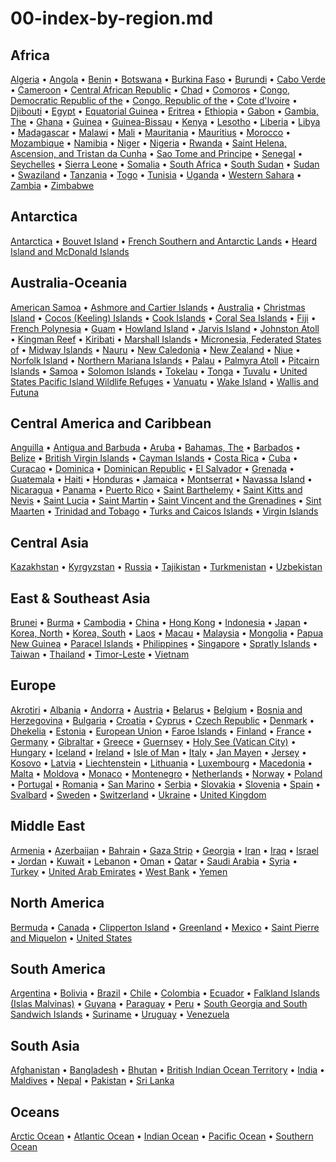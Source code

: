 
# 00-index-by-region.md


## Africa

[Algeria](ag.input) &bull; [Angola](ao.input) &bull; [Benin](bn.input) &bull; [Botswana](bc.input) &bull; [Burkina Faso](uv.input) &bull; [Burundi](by.input) &bull; [Cabo Verde](cv.input) &bull; [Cameroon](cm.input) &bull; [Central African Republic](ct.input) &bull; [Chad](cd.input) &bull; [Comoros](cn.input) &bull; [Congo, Democratic Republic of the](cg.input) &bull; [Congo, Republic of the](cf.input) &bull; [Cote d'Ivoire](iv.input) &bull; [Djibouti](dj.input) &bull; [Egypt](eg.input) &bull; [Equatorial Guinea](ek.input) &bull; [Eritrea](er.input) &bull; [Ethiopia](et.input) &bull; [Gabon](gb.input) &bull; [Gambia, The](ga.input) &bull; [Ghana](gh.input) &bull; [Guinea](gv.input) &bull; [Guinea-Bissau](pu.input) &bull; [Kenya](ke.input) &bull; [Lesotho](lt.input) &bull; [Liberia](li.input) &bull; [Libya](ly.input) &bull; [Madagascar](ma.input) &bull; [Malawi](mi.input) &bull; [Mali](ml.input) &bull; [Mauritania](mr.input) &bull; [Mauritius](mp.input) &bull; [Morocco](mo.input) &bull; [Mozambique](mz.input) &bull; [Namibia](wa.input) &bull; [Niger](ng.input) &bull; [Nigeria](ni.input) &bull; [Rwanda](rw.input) &bull; [Saint Helena, Ascension, and Tristan da Cunha](sh.input) &bull; [Sao Tome and Principe](tp.input) &bull; [Senegal](sg.input) &bull; [Seychelles](se.input) &bull; [Sierra Leone](sl.input) &bull; [Somalia](so.input) &bull; [South Africa](sf.input) &bull; [South Sudan](od.input) &bull; [Sudan](su.input) &bull; [Swaziland](wz.input) &bull; [Tanzania](tz.input) &bull; [Togo](to.input) &bull; [Tunisia](ts.input) &bull; [Uganda](ug.input) &bull; [Western Sahara](wi.input) &bull; [Zambia](za.input) &bull; [Zimbabwe](zi.input)

## Antarctica

[Antarctica](ay.input) &bull; [Bouvet Island](bv.input) &bull; [French Southern and Antarctic Lands](fs.input) &bull; [Heard Island and McDonald Islands](hm.input)

## Australia-Oceania

[American Samoa](aq.input) &bull; [Ashmore and Cartier Islands](at.input) &bull; [Australia](as.input) &bull; [Christmas Island](kt.input) &bull; [Cocos (Keeling) Islands](ck.input) &bull; [Cook Islands](cw.input) &bull; [Coral Sea Islands](cr.input) &bull; [Fiji](fj.input) &bull; [French Polynesia](fp.input) &bull; [Guam](gq.input) &bull; [Howland Island](hq.input) &bull; [Jarvis Island](dq.input) &bull; [Johnston Atoll](jq.input) &bull; [Kingman Reef](kq.input) &bull; [Kiribati](kr.input) &bull; [Marshall Islands](rm.input) &bull; [Micronesia, Federated States of](fm.input) &bull; [Midway Islands](mq.input) &bull; [Nauru](nr.input) &bull; [New Caledonia](nc.input) &bull; [New Zealand](nz.input) &bull; [Niue](ne.input) &bull; [Norfolk Island](nf.input) &bull; [Northern Mariana Islands](cq.input) &bull; [Palau](ps.input) &bull; [Palmyra Atoll](lq.input) &bull; [Pitcairn Islands](pc.input) &bull; [Samoa](ws.input) &bull; [Solomon Islands](bp.input) &bull; [Tokelau](tl.input) &bull; [Tonga](tn.input) &bull; [Tuvalu](tv.input) &bull; [United States Pacific Island Wildlife Refuges](um.input) &bull; [Vanuatu](nh.input) &bull; [Wake Island](wq.input) &bull; [Wallis and Futuna](wf.input)

## Central America and Caribbean

[Anguilla](av.input) &bull; [Antigua and Barbuda](ac.input) &bull; [Aruba](aa.input) &bull; [Bahamas, The](bf.input) &bull; [Barbados](bb.input) &bull; [Belize](bh.input) &bull; [British Virgin Islands](vi.input) &bull; [Cayman Islands](cj.input) &bull; [Costa Rica](cs.input) &bull; [Cuba](cu.input) &bull; [Curacao](cc.input) &bull; [Dominica](do.input) &bull; [Dominican Republic](dr.input) &bull; [El Salvador](es.input) &bull; [Grenada](gj.input) &bull; [Guatemala](gt.input) &bull; [Haiti](ha.input) &bull; [Honduras](ho.input) &bull; [Jamaica](jm.input) &bull; [Montserrat](mh.input) &bull; [Navassa Island](bq.input) &bull; [Nicaragua](nu.input) &bull; [Panama](pm.input) &bull; [Puerto Rico](rq.input) &bull; [Saint Barthelemy](tb.input) &bull; [Saint Kitts and Nevis](sc.input) &bull; [Saint Lucia](st.input) &bull; [Saint Martin](rn.input) &bull; [Saint Vincent and the Grenadines](vc.input) &bull; [Sint Maarten](sk.input) &bull; [Trinidad and Tobago](td.input) &bull; [Turks and Caicos Islands](tk.input) &bull; [Virgin Islands](vq.input)

## Central Asia

[Kazakhstan](kz.input) &bull; [Kyrgyzstan](kg.input) &bull; [Russia](rs.input) &bull; [Tajikistan](ti.input) &bull; [Turkmenistan](tx.input) &bull; [Uzbekistan](uz.input)

## East & Southeast Asia

[Brunei](bx.input) &bull; [Burma](bm.input) &bull; [Cambodia](cb.input) &bull; [China](ch.input) &bull; [Hong Kong](hk.input) &bull; [Indonesia](id.input) &bull; [Japan](ja.input) &bull; [Korea, North](kn.input) &bull; [Korea, South](ks.input) &bull; [Laos](la.input) &bull; [Macau](mc.input) &bull; [Malaysia](my.input) &bull; [Mongolia](mg.input) &bull; [Papua New Guinea](pp.input) &bull; [Paracel Islands](pf.input) &bull; [Philippines](rp.input) &bull; [Singapore](sn.input) &bull; [Spratly Islands](pg.input) &bull; [Taiwan](tw.input) &bull; [Thailand](th.input) &bull; [Timor-Leste](tt.input) &bull; [Vietnam](vm.input)

## Europe

[Akrotiri](ax.input) &bull; [Albania](al.input) &bull; [Andorra](an.input) &bull; [Austria](au.input) &bull; [Belarus](bo.input) &bull; [Belgium](be.input) &bull; [Bosnia and Herzegovina](bk.input) &bull; [Bulgaria](bu.input) &bull; [Croatia](hr.input) &bull; [Cyprus](cy.input) &bull; [Czech Republic](ez.input) &bull; [Denmark](da.input) &bull; [Dhekelia](dx.input) &bull; [Estonia](en.input) &bull; [European Union](ee.input) &bull; [Faroe Islands](fo.input) &bull; [Finland](fi.input) &bull; [France](fr.input) &bull; [Germany](gm.input) &bull; [Gibraltar](gi.input) &bull; [Greece](gr.input) &bull; [Guernsey](gk.input) &bull; [Holy See (Vatican City)](vt.input) &bull; [Hungary](hu.input) &bull; [Iceland](ic.input) &bull; [Ireland](ei.input) &bull; [Isle of Man](im.input) &bull; [Italy](it.input) &bull; [Jan Mayen](jn.input) &bull; [Jersey](je.input) &bull; [Kosovo](kv.input) &bull; [Latvia](lg.input) &bull; [Liechtenstein](ls.input) &bull; [Lithuania](lh.input) &bull; [Luxembourg](lu.input) &bull; [Macedonia](mk.input) &bull; [Malta](mt.input) &bull; [Moldova](md.input) &bull; [Monaco](mn.input) &bull; [Montenegro](mj.input) &bull; [Netherlands](nl.input) &bull; [Norway](no.input) &bull; [Poland](pl.input) &bull; [Portugal](po.input) &bull; [Romania](ro.input) &bull; [San Marino](sm.input) &bull; [Serbia](ri.input) &bull; [Slovakia](lo.input) &bull; [Slovenia](si.input) &bull; [Spain](sp.input) &bull; [Svalbard](sv.input) &bull; [Sweden](sw.input) &bull; [Switzerland](sz.input) &bull; [Ukraine](up.input) &bull; [United Kingdom](uk.input)

## Middle East

[Armenia](am.input) &bull; [Azerbaijan](aj.input) &bull; [Bahrain](ba.input) &bull; [Gaza Strip](gz.input) &bull; [Georgia](gg.input) &bull; [Iran](ir.input) &bull; [Iraq](iz.input) &bull; [Israel](is.input) &bull; [Jordan](jo.input) &bull; [Kuwait](ku.input) &bull; [Lebanon](le.input) &bull; [Oman](mu.input) &bull; [Qatar](qa.input) &bull; [Saudi Arabia](sa.input) &bull; [Syria](sy.input) &bull; [Turkey](tu.input) &bull; [United Arab Emirates](ae.input) &bull; [West Bank](we.input) &bull; [Yemen](ym.input)

## North America

[Bermuda](bd.input) &bull; [Canada](ca.input) &bull; [Clipperton Island](ip.input) &bull; [Greenland](gl.input) &bull; [Mexico](mx.input) &bull; [Saint Pierre and Miquelon](sb.input) &bull; [United States](us.input)

## South America

[Argentina](ar.input) &bull; [Bolivia](bl.input) &bull; [Brazil](br.input) &bull; [Chile](ci.input) &bull; [Colombia](co.input) &bull; [Ecuador](ec.input) &bull; [Falkland Islands (Islas Malvinas)](fk.input) &bull; [Guyana](gy.input) &bull; [Paraguay](pa.input) &bull; [Peru](pe.input) &bull; [South Georgia and South Sandwich Islands](sx.input) &bull; [Suriname](ns.input) &bull; [Uruguay](uy.input) &bull; [Venezuela](ve.input)

## South Asia

[Afghanistan](af.input) &bull; [Bangladesh](bg.input) &bull; [Bhutan](bt.input) &bull; [British Indian Ocean Territory](io.input) &bull; [India](in.input) &bull; [Maldives](mv.input) &bull; [Nepal](np.input) &bull; [Pakistan](pk.input) &bull; [Sri Lanka](ce.input)

## Oceans

[Arctic Ocean](xq.input) &bull; [Atlantic Ocean](zh.input) &bull; [Indian Ocean](xo.input) &bull; [Pacific Ocean](zn.input) &bull; [Southern Ocean](oo.input)
